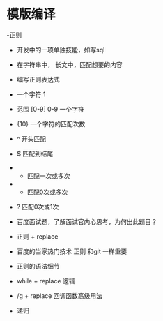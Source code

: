 # 模版编译

-正则
 - 开发中的一项单独技能，如写sql
 - 在字符串中， 长文中，匹配想要的内容
 - 编写正则表达式
  - 一个字符 1
  - 范围 [0-9] 0-9 一个字符
  - {10} 一个字符的匹配次数
  - ^  开头匹配
  - $  匹配到结尾
  - + 匹配一次或多次
  - * 匹配0次或多次
  - ? 匹配0次或1次

  - 百度面试题，了解面试官内心思考，为何出此题目？
   - 正则 + replace
   - 百度的当家热门技术 正则 和git 一样重要
   - 正则的语法细节
   - while + replace 逻辑
   - /g + replace 回调函数高级用法
   - 递归


